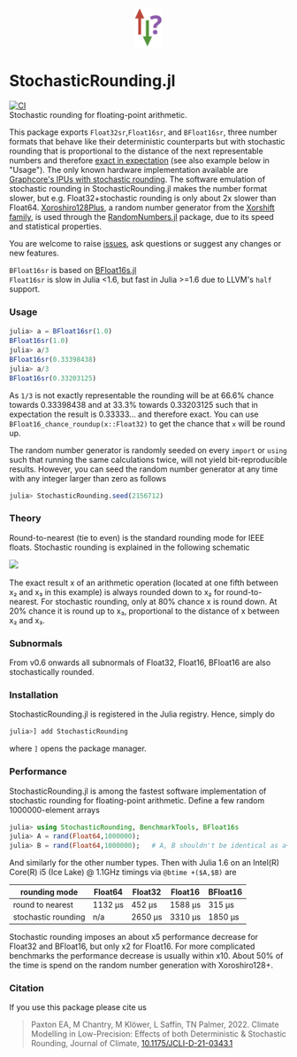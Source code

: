 <p align="center">
<img width="10%" src="figs/logo.png">
</p>

# StochasticRounding.jl
[![CI](https://github.com/milankl/StochasticRounding.jl/actions/workflows/CI.yml/badge.svg)](https://github.com/milankl/StochasticRounding.jl/actions/workflows/CI.yml)   
Stochastic rounding for floating-point arithmetic.

This package exports `Float32sr`,`Float16sr`, and `BFloat16sr`, three number formats that behave
like their deterministic counterparts but with stochastic rounding that is proportional to the
distance of the next representable numbers and therefore
[exact in expectation](https://en.wikipedia.org/wiki/Rounding#Stochastic_rounding)
(see also example below in "Usage"). The only known hardware implementation available are
[Graphcore's IPUs with stochastic rounding](https://www.graphcore.ai/products/ipu). 
The software emulation of stochastic rounding in StochasticRounding.jl makes the number format
slower, but e.g. Float32+stochastic rounding is only about 2x slower than Float64. 
[Xoroshiro128Plus](https://sunoru.github.io/RandomNumbers.jl/stable/man/xorshifts/#Xorshift-Family-1), 
a random number generator from the [Xorshift family](https://en.wikipedia.org/wiki/Xorshift), is used through the 
[RandomNumbers.jl](https://github.com/sunoru/RandomNumbers.jl) package, due to its speed and statistical properties.

You are welcome to raise [issues](https://github.com/milankl/StochasticRounding.jl/issues),
ask questions or suggest any changes or new features.

`BFloat16sr` is based on [BFloat16s.jl](https://github.com/JuliaMath/BFloat16s.jl)   
`Float16sr` is slow in Julia <1.6, but fast in Julia >=1.6 due to LLVM's `half` support.

### Usage

```julia
julia> a = BFloat16sr(1.0)
BFloat16sr(1.0)
julia> a/3
BFloat16sr(0.33398438)
julia> a/3
BFloat16sr(0.33203125)
```
As `1/3` is not exactly representable the rounding will be at 66.6% chance towards 0.33398438 
and at 33.3% towards 0.33203125 such that in expectation the result is 0.33333... and therefore exact. 
You can use `BFloat16_chance_roundup(x::Float32)` to get the chance that `x` will be round up.

The random number generator is randomly seeded on every `import` or `using` such that running
the same calculations twice, will not yield bit-reproducible results. However, you can seed
the random number generator at any time with any integer larger than zero as follows

```julia
julia> StochasticRounding.seed(2156712)
```

### Theory

Round-to-nearest (tie to even) is the standard rounding mode for IEEE floats.
Stochastic rounding is explained in the following schematic

<img src="figs/schematic.png">

The exact result x of an arithmetic operation (located at one fifth between x₂ and x₃ in this example)
is always rounded down to x₂ for round-to-nearest.
For stochastic rounding, only at 80% chance x is round down.
At 20% chance it is round up to x₃, proportional to the distance of x between x₂ and x₃.

### Subnormals

From v0.6 onwards all subnormals of Float32, Float16, BFloat16 are also stochastically rounded.

### Installation
StochasticRounding.jl is registered in the Julia registry. Hence, simply do
```julia
julia>] add StochasticRounding
```
where `]` opens the package manager.

### Performance

StochasticRounding.jl is among the fastest software implementation of stochastic rounding for floating-point arithmetic.
Define a few random 1000000-element arrays
```julia
julia> using StochasticRounding, BenchmarkTools, BFloat16s
julia> A = rand(Float64,1000000);
julia> B = rand(Float64,1000000);   # A, B shouldn't be identical as a+a=2a is not round
```
And similarly for the other number types. Then with Julia 1.6 on an Intel(R) Core(R) i5 (Ice Lake) @ 1.1GHz timings via
`@btime +($A,$B)` are

| rounding mode         | Float64    | Float32    | Float16   | BFloat16    |
| --------------------- | ---------- | ---------- | --------- | ----------- |
| round to nearest      | 1132 μs    |  452 μs    | 1588 μs   |  315 μs     |
| stochastic rounding   | n/a        | 2650 μs    | 3310 μs   | 1850 μs     |

Stochastic rounding imposes an about x5 performance decrease for Float32 and BFloat16, but only x2 for Float16.
For more complicated benchmarks the performance decrease is usually within x10.
About 50% of the time is spend on the random number generation with Xoroshiro128+.

### Citation

If you use this package please cite us

> Paxton EA, M Chantry, M Klöwer, L Saffin, TN Palmer, 2022. Climate Modelling in Low-Precision: Effects of both Deterministic & Stochastic Rounding, Journal of Climate, [10.1175/JCLI-D-21-0343.1](https://doi.org/10.1175/JCLI-D-21-0343.1)
